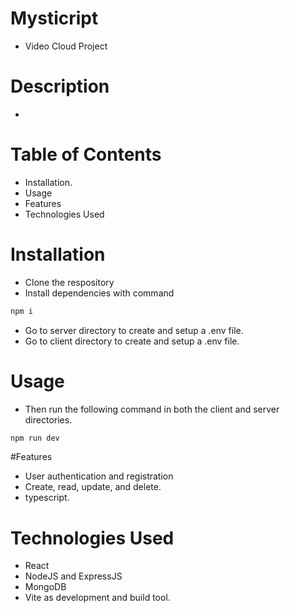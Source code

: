 # Mysticript

- Video Cloud Project

# Description

- 

# Table of Contents

- Installation.
- Usage
- Features
- Technologies Used

# Installation

- Clone the respository
- Install dependencies with command

```sh
npm i
```

- Go to server directory to create and setup a .env file.
- Go to client directory to create and setup a .env file.

# Usage

- Then run the following command in both the client and server directories.

```sh
npm run dev
```

#Features

- User authentication and registration
- Create, read, update, and delete.
- typescript.

# Technologies Used

- React
- NodeJS and ExpressJS
- MongoDB
- Vite as development and build tool.